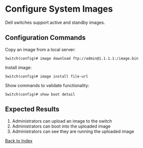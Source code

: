 # Configure System Images

Dell switches support active and standby images.

## Configuration Commands

Copy an image from a local server:

```text
Switch(config)# image download ftp://admin@1.1.1.1:/image.bin
```

Install image:

```text
Switch(config)# image install file-url
```

Show commands to validate functionality:

```text
Switch(config)# show boot detail
```

## Expected Results

1. Administrators can upload an image to the switch
2. Administrators can boot into the uploaded image
3. Administrators can see they are running the uploaded image

[Back to Index](index.md)

